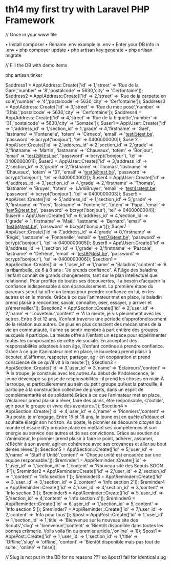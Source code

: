 # th14 my first try with Laravel PHP Framework

// Once in your www file

• Install composer
• Rename .env.example in .env
• Enter your DB info in .env
• php composer update
• php artisan key:generate
• php artisan migrate

// Fill the DB with demo items

php artisan tinker

$address1 = App\Address::Create(['id' => 1,'street' => 'Rue de la Gare','number' => '8','postalcode' => 5630,'city' => 'Cerfontaine']);
$address2 = App\Address::Create(['id' => 2,'street' => 'Rue de la carpette en soie','number' => '4','postalcode' => 5630,'city' => 'Cerfontaine']);
$address3 = App\Address::Create(['id' => 3,'street' => 'Rue du mec posé','number' => '31bis','postalcode' => 5630,'city' => 'Cerfontaine']);
$address4 = App\Address::Create(['id' => 4,'street' => 'Rue de la biquette','number' => '31','postalcode' => 5630,'city' => 'Somzée']);
$user1 = App\User::Create(['id' => 1,'address_id' => 1,'section_id' => 1,'grade' => 4,'firstname' => 'Gaël', 'lastname' => 'Fontenelle', 'totem' => 'Cirneco', 'email' => 'test@test.be', 'password' => bcrypt('bonjour'), 'tel' => 0400000000]);
$user2 = App\User::Create(['id' => 2,'address_id' => 2,'section_id' => 2,'grade' => 2,'firstname' => 'Martin', 'lastname' => 'Chauvaux', 'totem' => 'Bonjour', 'email' => 'test2@test.be', 'password' => bcrypt('bonjour'), 'tel' => 0400000001]);
$user3 = App\User::Create(['id' => 3,'address_id' => 2,'section_id' => 3,'grade' => 2,'firstname' => 'Thomas', 'lastname' => 'Chauvaux', 'totem' => '31', 'email' => 'test3@test.be', 'password' => bcrypt('bonjour'), 'tel' => 0400000002]);
$user4 = App\User::Create(['id' => 4,'address_id' => 3,'section_id' => 4,'grade' => 2,'firstname' => 'Thomas', 'lastname' => 'Bruyer', 'totem' => 'LAmiBruyer', 'email' => 'test4@test.be', 'password' => bcrypt('bonjour'), 'tel' => 0400000003]);
$user5 = App\User::Create(['id' => 5,'address_id' => 1,'section_id' => 5,'grade' => 3,'firstname' => 'Yves', 'lastname' => 'Fontenelle', 'totem' => 'Papa', 'email' => 'test5@test.be', 'password' => bcrypt('bonjour'), 'tel' => 0400000004]);
$user6 = App\User::Create(['id' => 6,'address_id' => 4,'section_id' => 1,'grade' => 1,'firstname' => 'Maël', 'lastname' => 'Bernard', 'email' => 'test6@test.be', 'password' => bcrypt('bonjour')]);
$user7 = App\User::Create(['id' => 7,'address_id' => 4,'grade' => 0,'firstname' => 'Régis', 'lastname' => 'Fontenelle', 'email' => 'test7@test.be', 'password' => bcrypt('bonjour'), 'tel' => 0400000005]);
$user8 = App\User::Create(['id' => 8,'address_id' => 1,'section_id' => 1,'grade' => 3,'firstname' => 'Pascale', 'lastname' => 'Defrêne', 'email' => 'test8@test.be', 'password' => bcrypt('bonjour'), 'tel' => 0400000006]);
$section1 = App\Section::Create(['id' => 1,'user_id' => 1,'name' => 'Baladins','content' => 'À la ribambelle, de 6 à 8 ans : \"Je prends confiance\". À l\’âge des baladins, l’enfant connaît de grands changements, tant sur le plan intellectuel que relationnel. Pour profiter de toutes ses découvertes, il a besoin d’acquérir la confiance indispensable à son épanouissement. La première étape du parcours scout lui offre un temps pour prendre confiance en lui, en les autres et en le monde. Grâce à ce que l’animateur met en place, le baladin prend plaisir à rencontrer, savoir, connaître, oser, essayer, y arriver et s\’émerveiller.']);
$section2 = App\Section::Create(['id' => 2,'user_id' => 2,'name' => 'Louveteau','content' => 'À la meute, je vis pleinement avec les autres. Entre 8 et 12 ans, l\’enfant traverse une période d’approfondissement de la relation aux autres. De plus en plus conscient des mécanismes de la vie en communauté, il aime se sentir membre à part entière des groupes auxquels il participe. La meute offre à l\’enfant un espace pour expérimenter toutes les composantes de cette vie sociale. En acceptant des responsabilités adaptées à son âge, l\’enfant continue à prendre confiance. Grâce à ce que l\’animateur met en place, le louveteau prend plaisir à écouter, s\’affirmer, respecter, partager, agir en coopération et prend conscience de ce qu\’il vit à la meute.']);
$section3 = App\Section::Create(['id' => 3,'user_id' => 3,'name' => 'Éclaireurs','content' => 'À la troupe, je construis avec les autres.Au début de l\’adolescence, le jeune développe sa prise de responsabilités : il prend les choses en main.À la troupe, et particulièrement au sein du petit groupe qu\’est la patrouille, il participe à la construction collective de projets, dans un esprit de complémentarité et de solidarité.Grâce à ce que l’animateur met en place, l\’éclaireur prend plaisir à rêver, faire des plans, être responsable, s\’outiller, agir pour le groupe et vivre des aventures.']);
$section4 = App\Section::Create(['id' => 4,'user_id' => 4,'name' => 'Pionniers','content' => 'Au poste, je m\'engage. Entre 16 et 18 ans, le jeune est en quête d’idéaux et souhaite élargir son horizon. Au poste, le pionnier se découvre citoyen du monde et essaie d\’y prendre place en mettant ses compétences et son énergie au service des autres et de ses convictions. Grâce au soutien de l\’animateur, le pionnier prend plaisir à faire le point, adhérer, assumer, réfléchir à son avenir, agir en cohérence avec ses croyances et aller au bout de ses rêves.']);
$section5 = App\Section::Create(['id' => 5,'user_id' => 5,'name' => 'Staff d\'Unité','content' => 'Chaque unité est encadrée par une équipe responsable.']);
$reminder1 = App\Reminder::Create(['id' => 1,'user_id' => 1,'section_id' => 1,'content' => 'Nouveau site des Scouts SOON :P']);
$reminder2 = App\Reminder::Create(['id' => 2,'user_id' => 2,'section_id' => 1,'content' => 'Info section 1']);
$reminder3 = App\Reminder::Create(['id' => 3,'user_id' => 3,'section_id' => 2,'content' => 'Info section 2']);
$reminder4 = App\Reminder::Create(['id' => 4,'user_id' => 4,'section_id' => 3,'content' => 'Info section 3']);
$reminder5 = App\Reminder::Create(['id' => 5,'user_id' => 5,'section_id' => 4,'content' => 'Info section 4']);
$reminder6 = App\Reminder::Create(['id' => 6,'user_id' => 1,'section_id' => 5,'content' => 'Info section 5']);
$reminder7 = App\Reminder::Create(['id' => 7,'user_id' => 2,'content' => 'Info pour tous']);
$post = App\Post::Create(['id' => 1,'user_id' => 1,'section_id' => 1,'title' => 'Bienvenue sur le nouveau site des Scouts','slug' => 'bienvenue','content' => 'Bientôt disponible dans toutes les bonnes crêmerie. Voila voila fin du premier article.','online' => 1]);
$post1 = App\Post::Create(['id' => 1,'user_id' => 1,'section_id' => 1,'title' => 'Offline','slug' => 'offline', 'content' => 'Bientôt disponible mais pas tout de suite.', 'online' => false]);

// Slug is not put in the BD for no reasons ??? so &post1 fail for identical slug
